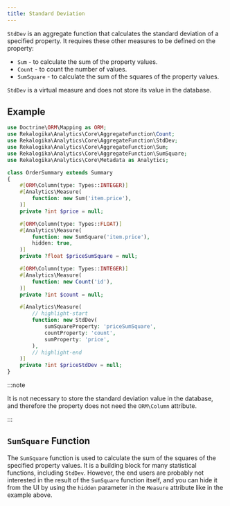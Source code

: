```yaml
---
title: Standard Deviation
---
```


`StdDev` is an aggregate function that calculates the standard deviation of a
specified property. It requires these other measures to be defined on the
property:

* `Sum` - to calculate the sum of the property values.
* `Count` - to count the number of values.
* `SumSquare` - to calculate the sum of the squares of the property values.

`StdDev` is a virtual measure and does not store its value in the database.

## Example

```php
use Doctrine\ORM\Mapping as ORM;
use Rekalogika\Analytics\Core\AggregateFunction\Count;
use Rekalogika\Analytics\Core\AggregateFunction\StdDev;
use Rekalogika\Analytics\Core\AggregateFunction\Sum;
use Rekalogika\Analytics\Core\AggregateFunction\SumSquare;
use Rekalogika\Analytics\Core\Metadata as Analytics;

class OrderSummary extends Summary
{
    #[ORM\Column(type: Types::INTEGER)]
    #[Analytics\Measure(
        function: new Sum('item.price'),
    )]
    private ?int $price = null;

    #[ORM\Column(type: Types::FLOAT)]
    #[Analytics\Measure(
        function: new SumSquare('item.price'),
        hidden: true,
    )]
    private ?float $priceSumSquare = null;

    #[ORM\Column(type: Types::INTEGER)]
    #[Analytics\Measure(
        function: new Count('id'),
    )]
    private ?int $count = null;

    #[Analytics\Measure(
        // highlight-start
        function: new StdDev(
            sumSquareProperty: 'priceSumSquare',
            countProperty: 'count',
            sumProperty: 'price',
        ),
        // highlight-end
    )]
    private ?int $priceStdDev = null;
}
```

:::note

It is not necessary to store the standard deviation value in the database, and
therefore the property does not need the `ORM\Column` attribute.

:::

## `SumSquare` Function

The `SumSquare` function is used to calculate the sum of the squares of the
specified property values. It is a building block for many statistical
functions, including `StdDev`. However, the end users are probably not
interested in the result of the `SumSquare` function itself, and you can hide it
from the UI by using the `hidden` parameter in the `Measure` attribute like in
the example above.
